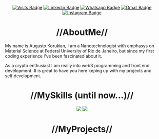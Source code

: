 <div align="center">

[![Visits Badge](https://badges.pufler.dev/visits/augustokorukian/augustokorukian)](https://www.github.com/augustokorukian)
[![Linkedin Badge](https://img.shields.io/badge/LinkedIn-Profile-informational?style=flat&logo=Linkedin&logoColor=white&color=blue)](https://www.linkedin.com/in/augustokorukian/)
[![Whatsapp Badge](https://img.shields.io/badge/Whatsapp-Message-informational?style=flat&logo=whatsapp&logoColor=white&color=4CA143)](https://api.whatsapp.com/send?phone=5521992401640&text=Hello)
[![Gmail Badge](https://img.shields.io/badge/Gmail-Mail-informational?style=flat&logo=Gmail&logoColor=white&color=c14438)](mailto:korukian@nano.ufrj.br)
[![Instagram Badge](https://img.shields.io/badge/Instagram-Profile-informational?style=flat&logo=instagram&logoColor=white&color=E4405F)](https://www.instagram.com/augustokorukian)

</div>

<div>
  <h1 align='center'> //AboutMe// </h1>
</div>

  My name is Augusto Korukian, I am a Nanotechnologist with emphasys on Material Science at Federal University of Rio de Janeiro, but since my first coding experience I've been fascinated about it. 

As a crypto enthusiast I am really into web3 programming and front end development. It is great to have you here keping up with my projects and self development.

<div>
  <h1 align='center'> //MySkills (until now...)// </h1>
</div>

<div align="center">
  
![](https://img.shields.io/badge/Code-Python-informational?style=flat&logo=python&logoColor=white&color=3776AB)
![](https://img.shields.io/badge/Code-JavaScript-informational?style=flat&logo=javascript&logoColor=white&color=F7DF1E)
  
</div>

<div>
  <h1 align='center'> //MyProjects// </h1>
</div>


  
  

